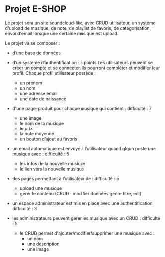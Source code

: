# Projet E-SHOP

Le projet sera un site soundcloud-like, avec CRUD utilisateur, un systeme d'upload de musique, de note, de playlist de favoris, de catégorisation, 
envoi d'email lorsque une certaine musique est upload.

Le projet va se composer :  
* d’une base de données
* d’un système d’authentification : 5 points
Les utilisateurs peuvent se créer un compte et se connecter. Ils pourront compléter et modifier leur profil. Chaque profil utilisateur possède :
    * un prénom
    * un nom
    * une adresse email
    * une date de naissance 

* d'une page-produit pour chaque musique qui contient : difficulté : 7
    * une image
    * le nom de la musique
    * le prix 
    * la note moyenne
    * un bouton d’ajout au favoris

* un email automatique est envoyé à l’utilisateur quand qlqun poste une musique avec : difficulté : 5
    * les infos de la nouvelle musique
    * le lien vers la nouvelle musique

* des pages permettant à l’utilisateur de : difficulté : 5
    * upload une musique 
    * gérer le contenu (CRUD : modifier données genre titre, ect)


* un espace administrateur est mis en place avec une authentification difficulté : 3

* les administrateurs peuvent gérer les musique avec un CRUD : difficulté : 5
    * le CRUD permet d'ajouter/modifier/supprimer une musique avec :
        * un nom
        * une description
        * une image